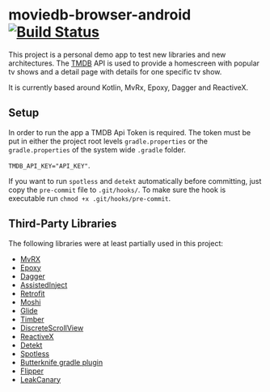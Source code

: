 # moviedb-browser-android [![Build Status](https://travis-ci.com/pwillmann/moviedb-browser-android.svg?branch=master)](https://travis-ci.com/pwillmann/moviedb-browser-android)

This project is a personal demo app to test new libraries and new architectures. The [TMDB](https://www.themoviedb.org/) API is used to provide a homescreen with popular tv shows and a detail page with details for one specific tv show.

It is currently based around Kotlin, MvRx, Epoxy, Dagger and ReactiveX. 

## Setup

In order to run the app a TMDB Api Token is required. 
The token must be put in either the project root levels `gradle.properties` or the `gradle.properties`
of the system wide `.gradle` folder.

`TMDB_API_KEY="API_KEY"`.

If you want to run `spotless` and `detekt` automatically before committing, just copy the `pre-commit` file to
`.git/hooks/`. To make sure the hook is executable run `chmod +x .git/hooks/pre-commit`.

## Third-Party Libraries

The following libraries were at least partially used in this project:
* [MvRX](https://github.com/airbnb/MvRx)
* [Epoxy](https://github.com/airbnb/epoxy)
* [Dagger](https://github.com/google/dagger)
* [AssistedInject](https://github.com/square/AssistedInject)
* [Retrofit](https://github.com/square/retrofit)
* [Moshi](https://github.com/square/moshi)
* [Glide](https://github.com/bumptech/glide)
* [Timber](https://github.com/JakeWharton/timber)
* [DiscreteScrollView](https://github.com/yarolegovich/DiscreteScrollView)
* [ReactiveX](https://github.com/ReactiveX/RxJava)
* [Detekt](https://github.com/arturbosch/detekt)
* [Spotless](https://github.com/diffplug/spotless/tree/master/plugin-gradle)
* [Butterknife gradle plugin](https://github.com/JakeWharton/butterknife)
* [Flipper](https://github.com/facebook/flipper)
* [LeakCanary](https://github.com/square/leakcanary)

